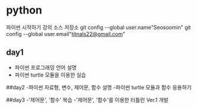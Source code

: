﻿# python
파이썬 시작하기 강의 소스 저장소
git config --global user.name"Seosoomin"
git config --global user.email"tjtnals22@gmail.com"

## day1
- 파이썬 프로그래밍 언어 설명
- 파이썬 turtle 모듈을 이용한 실습

##day2
-파이썬 자료형, 변수, 제어문, 함수 설명
-파이썬 turtle 모듈과 함수 응용하기

##day3
-'제어문', '함수' 복습
-'제어문', '함수'를 이용한 터틀런 Ver.1 개발

